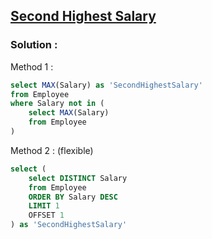 ## [Second Highest Salary](https://leetcode.com/problems/second-highest-salary)

### Solution :

Method 1 :
```sql
select MAX(Salary) as 'SecondHighestSalary'
from Employee
where Salary not in (
    select MAX(Salary)
    from Employee
)
```

Method 2 : (flexible)
```sql
select (
    select DISTINCT Salary
    from Employee
    ORDER BY Salary DESC
    LIMIT 1
    OFFSET 1
) as 'SecondHighestSalary'
```
